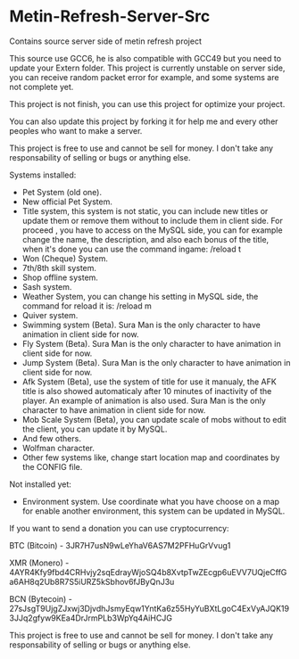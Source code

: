 # Metin-Refresh-Server-Src
Contains source server side of metin refresh project


This source use GCC6, he is also compatible with GCC49 but you need to update your Extern folder.
This project is currently unstable on server side, you can receive random packet error for example, and some systems are not complete yet.

This project is not finish, you can use this project for optimize your project.

You can also update this project by forking it for help me and every other peoples who want to make a server.

This project is free to use and cannot be sell for money. I don't take any responsability of selling or bugs or anything else.


Systems installed:

- Pet System (old one).
- New official Pet System.
- Title system, this system is not static, you can include new titles or update them or remove them without to include them in client side. For proceed , you have to access on the MySQL side, you can for example change the name, the description, and also each bonus of the title, when it's done you can use the command ingame: /reload t 
- Won (Cheque) System.
- 7th/8th skill system.
- Shop offline system.
- Sash system.
- Weather System, you can change his setting in MySQL side, the command for reload it is: /reload m
- Quiver system.
- Swimming system (Beta). Sura Man is the only character to have animation in client side for now.
- Fly System (Beta). Sura Man is the only character to have animation in client side for now.
- Jump System (Beta). Sura Man is the only character to have animation in client side for now.
- Afk System (Beta), use the system of title for use it manualy, the AFK title is also showed automaticaly after 10 minutes of inactivity of the player. An example of animation is also used. Sura Man is the only character to have animation in client side for now.
- Mob Scale System (Beta), you can update scale of mobs without to edit the client, you can update it by MySQL.
- And few others.
- Wolfman character.
- Other few systems like, change start location map and coordinates by the CONFIG file.

Not installed yet:
- Environment system. Use coordinate what you have choose on a map for enable another environment, this system can be updated in MySQL.

If you want to send a donation you can use cryptocurrency:

BTC (Bitcoin) - 3JR7H7usN9wLeYhaV6AS7M2PFHuGrVvug1

XMR (Monero) - 4AYR4Kfy9fbd4CRHvjy2sqEdrayWjoSQ4b8XvtpTwZEcgp6uEVV7UQjeCffGa6AH8q2Ub8R7S5iURZ5kSbhov6fJByQnJ3u

BCN (Bytecoin) - 27sJsgT9UjgZJxwj3DjvdhJsmyEqw1YntKa6z55HyYuBXtLgoC4ExVyAJQK193JJq2gfyw9KEa4DrJrmPLb3WpYq4AiHCJG


This project is free to use and cannot be sell for money. I don't take any responsability of selling or bugs or anything else.
